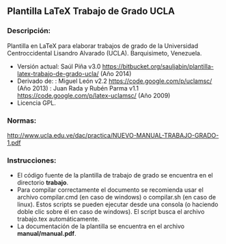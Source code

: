 ## Plantilla LaTeX Trabajo de Grado UCLA

### Descripción:
Plantilla en LaTeX para elaborar trabajos de grado de la 
Universidad Centroccidental Lisandro Alvarado (UCLA). Barquisimeto, Venezuela.

* Versión actual: Saúl Piña v3.0 https://bitbucket.org/sauljabin/plantilla-latex-trabajo-de-grado-ucla/ (Año 2014) 
* Derivado de:
: Miguel León v2.2 https://code.google.com/p/uclamsc/ (Año 2013)
: Juan Rada y Rubén Parma v1.1 https://code.google.com/p/latex-uclamsc/ (Año 2009) 
* Licencia GPL.

### Normas:
http://www.ucla.edu.ve/dac/practica/NUEVO-MANUAL-TRABAJO-GRADO-1.pdf

### Instrucciones:
* El código fuente de la plantilla de trabajo de grado se encuentra en el directorio **trabajo**.
* Para compilar correctamente el documento se recomienda usar el archivo compilar.cmd (en caso de windows) o compilar.sh (en caso de linux). Estos scripts se pueden ejecutar desde una consola (o haciendo doble clic sobre él en caso de windows). El script busca el archivo trabajo.tex automáticamente.
* La documentación de la plantilla se encuentra en el archivo **manual/manual.pdf**.